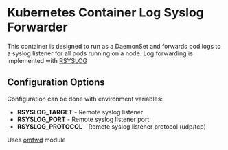 # Kubernetes Container Log Syslog Forwarder

This container is designed to run as a DaemonSet and forwards pod logs to a syslog
listener for all pods running on a node. Log forwarding is implemented with [RSYSLOG](http://www.rsyslog.com/)

## Configuration Options
Configuration can be done with environment variables:

* **RSYSLOG_TARGET** - Remote syslog listener
* **RSYSLOG_PORT** - Remote syslog listener port
* **RSYSLOG_PROTOCOL** - Remote syslog listener protocol (udp/tcp)

Uses [omfwd](http://www.rsyslog.com/doc/v8-stable/configuration/modules/omfwd.html) module
